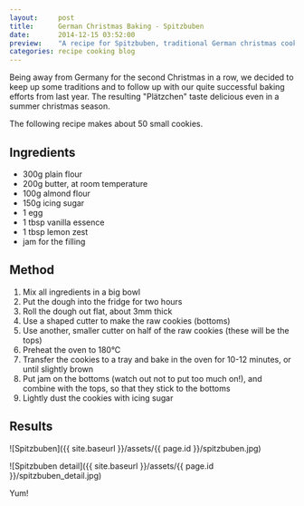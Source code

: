 ```yaml
---
layout:     post
title:      German Christmas Baking - Spitzbuben
date:       2014-12-15 03:52:00
preview:    "A recipe for Spitzbuben, traditional German christmas cookies."
categories: recipe cooking blog
---
```

Being away from Germany for the second Christmas in a row, we decided to keep up some traditions
and to follow up with our quite successful baking efforts from last year.
The resulting "Plätzchen" taste delicious even in a summer christmas season.

The following recipe makes about 50 small cookies.

## Ingredients

* 300g plain flour
* 200g butter, at room temperature
* 100g almond flour
* 150g icing sugar
* 1 egg
* 1 tbsp vanilla essence
* 1 tbsp lemon zest
* jam for the filling

## Method

1. Mix all ingredients in a big bowl
2. Put the dough into the fridge for two hours
3. Roll the dough out flat, about 3mm thick
4. Use a shaped cutter to make the raw cookies (bottoms)
5. Use another, smaller cutter on half of the raw cookies (these will be the tops)
6. Preheat the oven to 180°C
7. Transfer the cookies to a tray and bake in the oven for 10-12 minutes, or until slightly brown
8. Put jam on the bottoms (watch out not to put too much on!), and combine with the tops, so that they stick to the bottoms
8. Lightly dust the cookies with icing sugar

## Results
![Spitzbuben]({{ site.baseurl }}/assets/{{ page.id }}/spitzbuben.jpg)

![Spitzbuben detail]({{ site.baseurl }}/assets/{{ page.id }}/spitzbuben_detail.jpg)

Yum!
